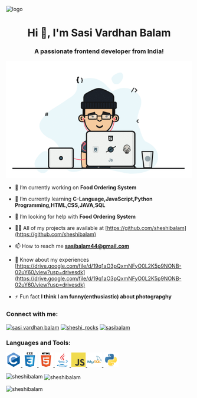 ![logo]()
<h1 align="center">Hi 👋, I'm Sasi Vardhan Balam</h1>
<h3 align="center">A passionate frontend developer from India!</h3>

<p align="left"> <img src="https://github.com/sheshibalam/sheshibalam/blob/main/computer.gif" alt="coding" /> </p>

- 🔭 I’m currently working on **Food Ordering System**

- 🌱 I’m currently learning **C-Language,JavaScript,Python Programming,HTML,CSS,JAVA,SQL**

- 🤝 I’m looking for help with **Food Ordering System**

- 👨‍💻 All of my projects are available at [https://github.com/sheshibalam](https://github.com/sheshibalam)

- 📫 How to reach me **sasibalam44@gmail.com**

- 📄 Know about my experiences [https://drive.google.com/file/d/19q1aO3pQxmNFyO0L2K5p9NONB-02uY60/view?usp=drivesdk](https://drive.google.com/file/d/19q1aO3pQxmNFyO0L2K5p9NONB-02uY60/view?usp=drivesdk)

- ⚡ Fun fact **I think I am funny(enthusiastic) about photograpghy**

<h3 align="left">Connect with me:</h3>
<p align="left">
<a href="https://linkedin.com/in/sasi vardhan balam" target="blank"><img align="center" src="https://raw.githubusercontent.com/rahuldkjain/github-profile-readme-generator/master/src/images/icons/Social/linked-in-alt.svg" alt="sasi vardhan balam" height="30" width="40" /></a>
<a href="https://instagram.com/sheshi_rocks" target="blank"><img align="center" src="https://raw.githubusercontent.com/rahuldkjain/github-profile-readme-generator/master/src/images/icons/Social/instagram.svg" alt="sheshi_rocks" height="30" width="40" /></a>
<a href="https://www.codechef.com/users/sasibalam" target="blank"><img align="center" src="https://cdn.jsdelivr.net/npm/simple-icons@3.1.0/icons/codechef.svg" alt="sasibalam" height="30" width="40" /></a>
</p>

<h3 align="left">Languages and Tools:</h3>
<p align="left"> <a href="https://www.cprogramming.com/" target="_blank" rel="noreferrer"> <img src="https://raw.githubusercontent.com/devicons/devicon/master/icons/c/c-original.svg" alt="c" width="40" height="40"/> </a> <a href="https://www.w3schools.com/css/" target="_blank" rel="noreferrer"> <img src="https://raw.githubusercontent.com/devicons/devicon/master/icons/css3/css3-original-wordmark.svg" alt="css3" width="40" height="40"/> </a> <a href="https://www.w3.org/html/" target="_blank" rel="noreferrer"> <img src="https://raw.githubusercontent.com/devicons/devicon/master/icons/html5/html5-original-wordmark.svg" alt="html5" width="40" height="40"/> </a> <a href="https://www.java.com" target="_blank" rel="noreferrer"> <img src="https://raw.githubusercontent.com/devicons/devicon/master/icons/java/java-original.svg" alt="java" width="40" height="40"/> </a> <a href="https://developer.mozilla.org/en-US/docs/Web/JavaScript" target="_blank" rel="noreferrer"> <img src="https://raw.githubusercontent.com/devicons/devicon/master/icons/javascript/javascript-original.svg" alt="javascript" width="40" height="40"/> </a> <a href="https://www.mysql.com/" target="_blank" rel="noreferrer"> <img src="https://raw.githubusercontent.com/devicons/devicon/master/icons/mysql/mysql-original-wordmark.svg" alt="mysql" width="40" height="40"/> </a> <a href="https://www.python.org" target="_blank" rel="noreferrer"> <img src="https://raw.githubusercontent.com/devicons/devicon/master/icons/python/python-original.svg" alt="python" width="40" height="40"/> </a> </p>

<p><img align="left" src="https://github-readme-stats.vercel.app/api/top-langs?username=sheshibalam&show_icons=true&locale=en&layout=compact" alt="sheshibalam" /></p>

<p>&nbsp;<img align="center" src="https://github-readme-stats.vercel.app/api?username=sheshibalam&show_icons=true&locale=en" alt="sheshibalam" /></p>

<p><img align="center" src="https://github-readme-streak-stats.herokuapp.com/?user=sheshibalam&" alt="sheshibalam" /></p>
